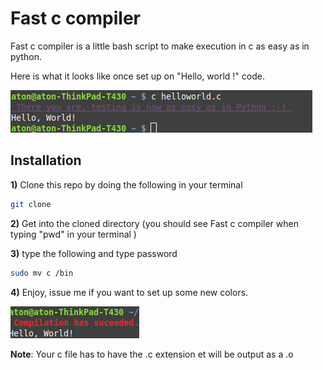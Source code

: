 # Fast c compiler

Fast c compiler is a little bash script to make execution in c as easy as in python.

Here is what it looks like once set up on "Hello, world !" code.

![Alt text](./1571741645161.png)



## Installation 

**1)** Clone this repo by doing the following in your terminal

```bash
git clone 
```

**2)** Get into the cloned directory (you should see Fast c compiler when typing "pwd"  in your terminal )

**3)** type the following and type password 

```bash
sudo mv c /bin
```

**4)** Enjoy, issue me if you want to set up some new colors.

![Alt text](./1571743406333.png)

**Note**:  Your c file has to have the .c extension et will be output as a .o

